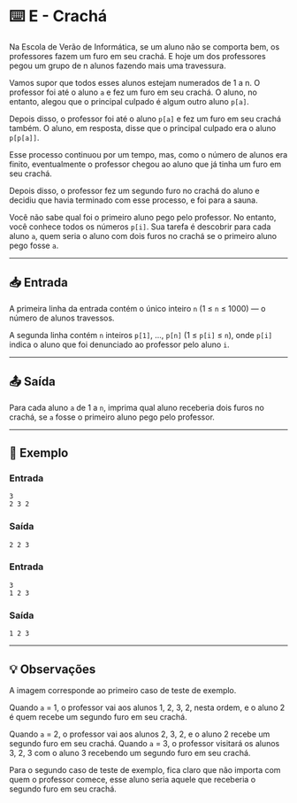 # ⌨️ E - Crachá

Na Escola de Verão de Informática, se um aluno não se comporta bem, os professores fazem um furo em seu crachá. E hoje um dos professores pegou um grupo de n alunos fazendo mais uma travessura.

Vamos supor que todos esses alunos estejam numerados de 1 a n. O professor foi até o aluno `a` e fez um furo em seu crachá. O aluno, no entanto, alegou que o principal culpado é algum outro aluno `p[a]`.

Depois disso, o professor foi até o aluno `p[a]` e fez um furo em seu crachá também. O aluno, em resposta, disse que o principal culpado era o aluno `p[p[a]]`.

Esse processo continuou por um tempo, mas, como o número de alunos era finito, eventualmente o professor chegou ao aluno que já tinha um furo em seu crachá.

Depois disso, o professor fez um segundo furo no crachá do aluno e decidiu que havia terminado com esse processo, e foi para a sauna.

Você não sabe qual foi o primeiro aluno pego pelo professor. No entanto, você conhece todos os números `p[i]`. Sua tarefa é descobrir para cada aluno `a`, quem seria o aluno com dois furos no crachá se o primeiro aluno pego fosse `a`.

---

## 📥 Entrada

A primeira linha da entrada contém o único inteiro `n` (1 ≤ `n` ≤ 1000) — o número de alunos travessos.

A segunda linha contém `n` inteiros `p[1]`, ..., `p[n]` (1 ≤ `p[i]` ≤ `n`), onde `p[i]` indica o aluno que foi denunciado ao professor pelo aluno `i`.

---

## 📤 Saída

Para cada aluno `a` de 1 a `n`, imprima qual aluno receberia dois furos no crachá, se `a` fosse o primeiro aluno pego pelo professor.

---

## 🧪 Exemplo

### Entrada

```
3
2 3 2
```

### Saída

```
2 2 3
```

### Entrada

```
3
1 2 3
```

### Saída

```
1 2 3
```

---

## 💡 Observações

A imagem corresponde ao primeiro caso de teste de exemplo.

Quando `a` = 1, o professor vai aos alunos 1, 2, 3, 2, nesta ordem, e o aluno 2 é quem recebe um segundo furo em seu crachá.

Quando `a` = 2, o professor vai aos alunos 2, 3, 2, e o aluno 2 recebe um segundo furo em seu crachá. Quando `a` = 3, o professor visitará os alunos 3, 2, 3 com o aluno 3 recebendo um segundo furo em seu crachá.

Para o segundo caso de teste de exemplo, fica claro que não importa com quem o professor comece, esse aluno seria aquele que receberia o segundo furo em seu crachá.
